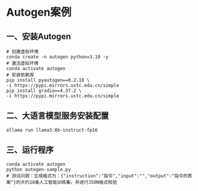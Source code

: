 # Autogen案例

## 一、安装Autogen

```shell
# 创建虚拟环境
conda create -n autogen python=3.10 -y
# 激活虚拟环境
conda activate autogen
# 安装依赖库
pip install pyautogen==0.2.18 \
-i https://pypi.mirrors.ustc.edu.cn/simple
pip install gradio==4.37.2 \
-i https://pypi.mirrors.ustc.edu.cn/simple
```

## 二、大语言模型服务安装配置

```shell
ollama run llama3:8b-instruct-fp16
```

## 三、运行程序

```shell
conda activate autogen
python autogen-sample.py
# 测试问题：生成格式为：{"instruction":"指令","input":"","output":"指令的答案"}的大约10条人工智能训练集，并进行JSON格式校验
```
